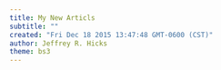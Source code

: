 ```yaml
---
title: My New Articls
subtitle: ""
created: "Fri Dec 18 2015 13:47:48 GMT-0600 (CST)"
author: Jeffrey R. Hicks
theme: bs3
---
```

